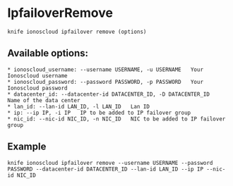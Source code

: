 # IpfailoverRemove



    knife ionoscloud ipfailover remove (options)


## Available options:

```
* ionoscloud_username: --username USERNAME, -u USERNAME   Your Ionoscloud username
* ionoscloud_password: --password PASSWORD, -p PASSWORD   Your Ionoscloud password
* datacenter_id: --datacenter-id DATACENTER_ID, -D DATACENTER_ID   Name of the data center
* lan_id: --lan-id LAN_ID, -l LAN_ID   Lan ID
* ip: --ip IP, -i IP   IP to be added to IP failover group
* nic_id: --nic-id NIC_ID, -n NIC_ID   NIC to be added to IP failover group
```

## Example

    knife ionoscloud ipfailover remove --username USERNAME --password PASSWORD --datacenter-id DATACENTER_ID --lan-id LAN_ID --ip IP --nic-id NIC_ID
